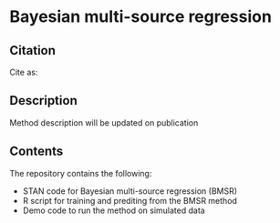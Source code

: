 # Bayesian multi-source regression

## Citation
Cite as: <citation information comes here>
  
## Description
Method description will be updated on publication

## Contents
The repository contains the following:

* STAN code for Bayesian multi-source regression (BMSR)
* R script for training and prediting from the BMSR method
* Demo code to run the method on simulated data
